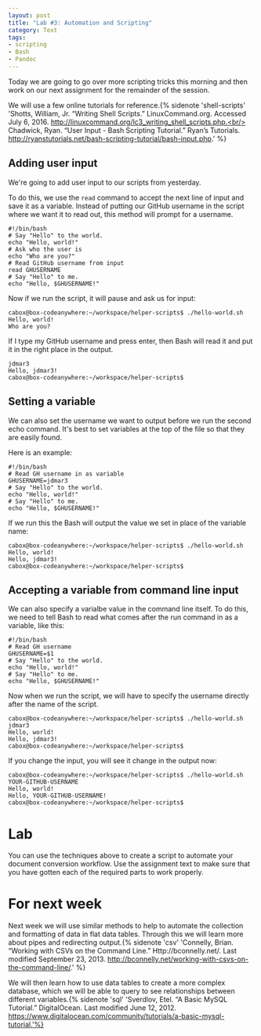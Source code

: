 ```yaml
---
layout: post
title: "Lab #3: Automation and Scripting"
category: Text
tags: 
- scripting
- Bash
- Pandoc
---
```


Today we are going to go over more scripting tricks this morning and then work on our next assignment for the remainder of the session. 
<excerpt/>

We will use a few online tutorials for reference.{% sidenote 'shell-scripts' 'Shotts, William, Jr. “Writing Shell Scripts.” LinuxCommand.org. Accessed July 6, 2016. http://linuxcommand.org/lc3_writing_shell_scripts.php.<br/><br/>Chadwick, Ryan. “User Input - Bash Scripting Tutorial.” Ryan’s Tutorials. http://ryanstutorials.net/bash-scripting-tutorial/bash-input.php.' %} 

## Adding user input

We're going to add user input to our scripts from yesterday. 

To do this, we use the `read` command to accept the next line of input and save it as a variable.
Instead of putting our GitHub username in the script where we want it to read out, this method will prompt for a username.

```
#!/bin/bash
# Say "Hello" to the world.
echo "Hello, world!"
# Ask who the user is
echo "Who are you?"
# Read GitHub username from input
read GHUSERNAME
# Say "Hello" to me.
echo "Hello, $GHUSERNAME!"
```

Now if we run the script, it will pause and ask us for input:

```
cabox@box-codeanywhere:~/workspace/helper-scripts$ ./hello-world.sh
Hello, world!
Who are you?
```

If I type my GitHub username and press enter, then Bash will read it and put it in the right place in the output. 

```
jdmar3
Hello, jdmar3!
cabox@box-codeanywhere:~/workspace/helper-scripts$ 
```

## Setting a variable 

We can also set the username we want to output before we run the second echo command. 
It's best to set variables at the top of the file so that they are easily found. 

Here is an example: 

```
#!/bin/bash
# Read GH username in as variable
GHUSERNAME=jdmar3
# Say "Hello" to the world.
echo "Hello, world!"
# Say "Hello" to me.
echo "Hello, $GHUSERNAME!"
```

If we run this the Bash will output the value we set in place of the variable name:

```
cabox@box-codeanywhere:~/workspace/helper-scripts$ ./hello-world.sh
Hello, world!
Hello, jdmar3!
cabox@box-codeanywhere:~/workspace/helper-scripts$ 
```

## Accepting a variable from command line input

We can also specify a varialbe value in the command line itself. 
To do this, we need to tell Bash to read what comes after the run command in as a variable, like this: 

```
#!/bin/bash
# Read GH username
GHUSERNAME=$1
# Say "Hello" to the world.
echo "Hello, world!"
# Say "Hello" to me.
echo "Hello, $GHUSERNAME!"
```

Now when we run the script, we will have to specify the username directly after the name of the script. 

```
cabox@box-codeanywhere:~/workspace/helper-scripts$ ./hello-world.sh jdmar3
Hello, world!
Hello, jdmar3!
cabox@box-codeanywhere:~/workspace/helper-scripts$ 
```

If you change the input, you will see it change in the output now:

```
cabox@box-codeanywhere:~/workspace/helper-scripts$ ./hello-world.sh YOUR-GITHUB-USERNAME
Hello, world!
Hello, YOUR-GITHUB-USERNAME!
cabox@box-codeanywhere:~/workspace/helper-scripts$ 
```

# Lab

You can use the techniques above to create a script to automate your document conversion workflow. 
Use the assignment text to make sure that you have gotten each of the required parts to work properly. 

# For next week

Next week we will use similar methods to help to automate the collection and formatting of data in flat data tables. 
Through this we will learn more about pipes and redirecting output.{% sidenote 'csv' 'Connelly, Brian. “Working with CSVs on the Command Line.” Http://bconnelly.net/. Last modified September 23, 2013. http://bconnelly.net/working-with-csvs-on-the-command-line/.' %} 

We will then learn how to use data tables to create a more complex database, which we will be able to query to see relationships between different variables.{% sidenote 'sql' 'Sverdlov, Etel. “A Basic MySQL Tutorial.” DigitalOcean. Last modified June 12, 2012. https://www.digitalocean.com/community/tutorials/a-basic-mysql-tutorial.'%} 